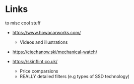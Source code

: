Links 
=====

to misc cool stuff


* https://www.howacarworks.com/
    * Videos and illustrations
* https://ciechanow.ski/mechanical-watch/

* https://skinflint.co.uk/
    * Price comparsions
    * REALLY detailed filters (e.g types of SSD technology)

